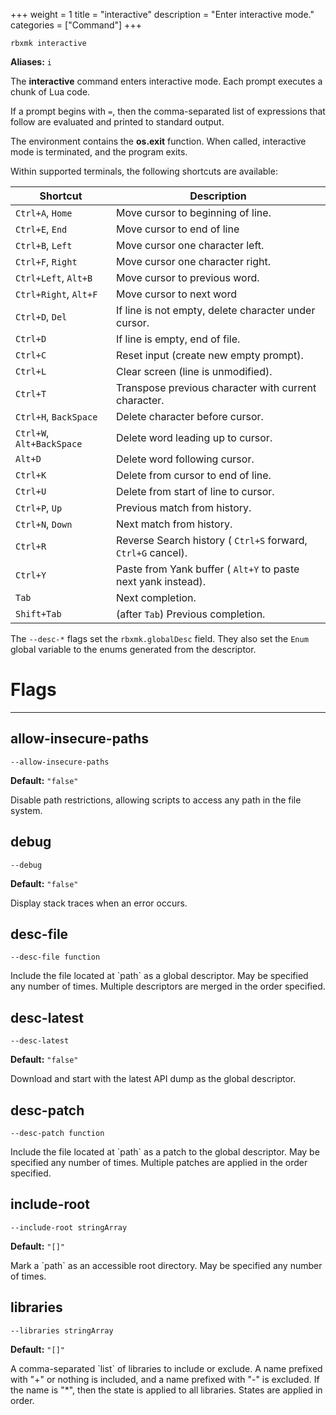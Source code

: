 +++
weight = 1
title = "interactive"
description = "Enter interactive mode."
categories = ["Command"]
+++

`rbxmk interactive`

**Aliases:** `i`

The **interactive** command enters interactive mode. Each prompt executes
a chunk of Lua code.

If a prompt begins with `=`, then the comma-separated list of
expressions that follow are evaluated and printed to standard output.

The environment contains the **os.exit** function. When called,
interactive mode is terminated, and the program exits.

Within supported terminals, the following shortcuts are available:

| Shortcut | Description |
| --- | --- |
| `Ctrl+A`, `Home` | Move cursor to beginning of line. |
| `Ctrl+E`, `End` | Move cursor to end of line |
| `Ctrl+B`, `Left` | Move cursor one character left. |
| `Ctrl+F`, `Right` | Move cursor one character right. |
| `Ctrl+Left`, `Alt+B` | Move cursor to previous word. |
| `Ctrl+Right`, `Alt+F` | Move cursor to next word |
| `Ctrl+D`, `Del` | If line is not empty, delete character under cursor. |
| `Ctrl+D` | If line is empty, end of file. |
| `Ctrl+C` | Reset input (create new empty prompt). |
| `Ctrl+L` | Clear screen (line is unmodified). |
| `Ctrl+T` | Transpose previous character with current character. |
| `Ctrl+H`, `BackSpace` | Delete character before cursor. |
| `Ctrl+W`, `Alt+BackSpace` | Delete word leading up to cursor. |
| `Alt+D` | Delete word following cursor. |
| `Ctrl+K` | Delete from cursor to end of line. |
| `Ctrl+U` | Delete from start of line to cursor. |
| `Ctrl+P`, `Up` | Previous match from history. |
| `Ctrl+N`, `Down` | Next match from history. |
| `Ctrl+R` | Reverse Search history ( `Ctrl+S` forward, `Ctrl+G` cancel). |
| `Ctrl+Y` | Paste from Yank buffer ( `Alt+Y` to paste next yank instead). |
| `Tab` | Next completion. |
| `Shift+Tab` | (after `Tab`) Previous completion. |

The `--desc-*` flags set the `rbxmk.globalDesc` field.
They also set the `Enum` global variable to the enums generated from
the descriptor.

# Flags

----

## allow-insecure-paths

`--allow-insecure-paths`

**Default:** `"false"`

Disable path restrictions, allowing scripts to access any path in the file
system.

## debug

`--debug`

**Default:** `"false"`

Display stack traces when an error occurs.

## desc-file

`--desc-file function`

Include the file located at \`path\` as a global descriptor. May be specified
any number of times. Multiple descriptors are merged in the order specified.

## desc-latest

`--desc-latest`

**Default:** `"false"`

Download and start with the latest API dump as the global descriptor.

## desc-patch

`--desc-patch function`

Include the file located at \`path\` as a patch to the global descriptor. May
be specified any number of times. Multiple patches are applied in the order
specified.

## include-root

`--include-root stringArray`

**Default:** `"[]"`

Mark a \`path\` as an accessible root directory. May be specified any number of
times.

## libraries

`--libraries stringArray`

**Default:** `"[]"`

A comma-separated \`list\` of libraries to include or exclude. A name prefixed
with "+" or nothing is included, and a name prefixed with "-" is excluded. If
the name is "\*", then the state is applied to all libraries. States are applied
in order.